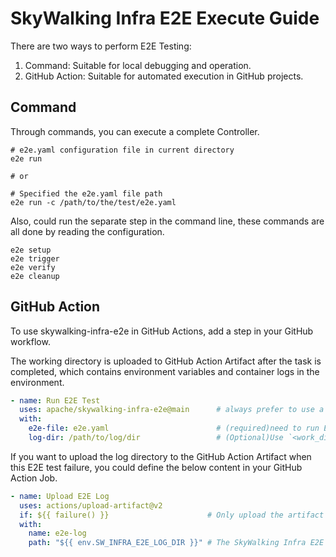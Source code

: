# SkyWalking Infra E2E Execute Guide

There are two ways to perform E2E Testing:
1. Command: Suitable for local debugging and operation.
1. GitHub Action: Suitable for automated execution in GitHub projects.

## Command

Through commands, you can execute a complete Controller.

```shell
# e2e.yaml configuration file in current directory
e2e run

# or 

# Specified the e2e.yaml file path
e2e run -c /path/to/the/test/e2e.yaml
```

Also, could run the separate step in the command line, these commands are all done by reading the configuration.

```shell
e2e setup
e2e trigger
e2e verify
e2e cleanup
```

## GitHub Action

To use skywalking-infra-e2e in GitHub Actions, add a step in your GitHub workflow.

The working directory is uploaded to GitHub Action Artifact after the task is completed, which contains environment variables and container logs in the environment.

```yaml
- name: Run E2E Test
  uses: apache/skywalking-infra-e2e@main      # always prefer to use a revision instead of `main`.
  with:
    e2e-file: e2e.yaml                        # (required)need to run E2E file path
    log-dir: /path/to/log/dir                 # (Optional)Use `<work_dir>/logs/<job_name>_<matrix_value>`(if have GHA matrix) or `<work_dir>/logs/<job_name>` in GHA, and output logs into `<work_dir>/logs` out of GHA env, such as running locally.
```

If you want to upload the log directory to the GitHub Action Artifact when this E2E test failure, you could define the below content in your GitHub Action Job.

```yaml
- name: Upload E2E Log
  uses: actions/upload-artifact@v2
  if: ${{ failure() }}                      # Only upload the artifact when E2E testing failure
  with:
    name: e2e-log
    path: "${{ env.SW_INFRA_E2E_LOG_DIR }}" # The SkyWalking Infra E2E action sets SW_INFRA_E2E_LOG_DIR automatically. 
```